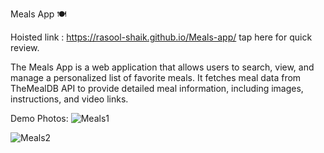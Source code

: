 Meals App 🍽️

Hoisted link : https://rasool-shaik.github.io/Meals-app/ tap here for quick review.

The Meals App is a web application that allows users to search, view, and manage a personalized list of favorite meals. It fetches meal data from TheMealDB API to provide detailed meal information, including images, instructions, and video links.

Demo Photos:
![Meals1](https://github.com/user-attachments/assets/b442863c-3f85-4ac4-9e95-8f527290805d)

![Meals2](https://github.com/user-attachments/assets/0a80682e-d6a7-4c5f-a97f-2361d5dc56b9)

